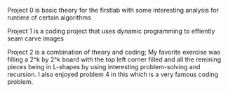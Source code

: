 Project 0 is basic theory for the firstlab with some interesting analysis for runtime of certain algorithms

Project 1 is a coding project that uses dynamic programming to effiently seam carve images

Project 2 is a combination of theory and coding; My favorite exercise was filling a 2^k by 2^k board with the top left corner filled and all the remining pieces being in L-shapes by using interesting problem-solving and recursion. I also enjoyed problem 4 in this which is a very famous coding problem.
